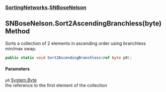 ### [SortingNetworks](./SortingNetworks.md 'SortingNetworks').[SNBoseNelson](./SortingNetworks-SNBoseNelson.md 'SortingNetworks.SNBoseNelson')
## SNBoseNelson.Sort2AscendingBranchless(byte) Method
Sorts a collection of 2 elements in ascending order using branchless min/max swap.  
```csharp
public static void Sort2AscendingBranchless(ref byte p0);
```
#### Parameters
<a name='SortingNetworks-SNBoseNelson-Sort2AscendingBranchless(byte)-p0'></a>
`p0` [System.Byte](https://docs.microsoft.com/en-us/dotnet/api/System.Byte 'System.Byte')  
the reference to the first element of the collection  
  
